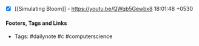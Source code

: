 - [x]  [[Simulating Bloom]] - https://youtu.be/QWqb5Gewbx8 18:01:48 +0530

#### Footers, Tags and Links
- Tags: #dailynote  #c #computerscience 